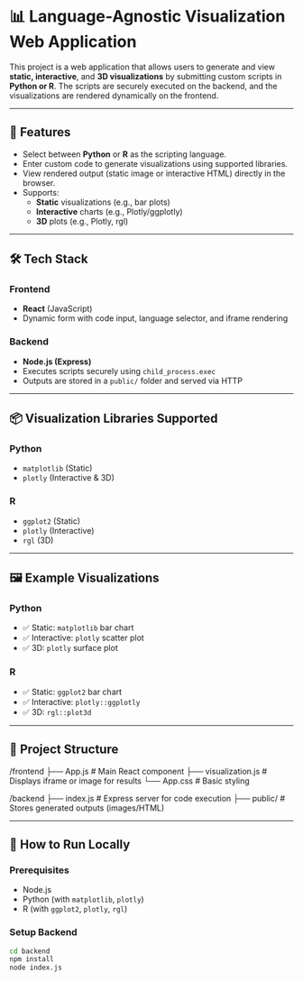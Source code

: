 # 📊 Language-Agnostic Visualization Web Application

This project is a web application that allows users to generate and view **static, interactive**, and **3D visualizations** by submitting custom scripts in **Python or R**. The scripts are securely executed on the backend, and the visualizations are rendered dynamically on the frontend.

---

## 🚀 Features

- Select between **Python** or **R** as the scripting language.
- Enter custom code to generate visualizations using supported libraries.
- View rendered output (static image or interactive HTML) directly in the browser.
- Supports:
  - **Static** visualizations (e.g., bar plots)
  - **Interactive** charts (e.g., Plotly/ggplotly)
  - **3D** plots (e.g., Plotly, rgl)

---

## 🛠 Tech Stack

### Frontend
- **React** (JavaScript)
- Dynamic form with code input, language selector, and iframe rendering

### Backend
- **Node.js (Express)**
- Executes scripts securely using `child_process.exec`
- Outputs are stored in a `public/` folder and served via HTTP

---

## 📦 Visualization Libraries Supported

### Python
- `matplotlib` (Static)
- `plotly` (Interactive & 3D)

### R
- `ggplot2` (Static)
- `plotly` (Interactive)
- `rgl` (3D)

---

## 🖼 Example Visualizations

### Python
- ✅ Static: `matplotlib` bar chart
- ✅ Interactive: `plotly` scatter plot
- ✅ 3D: `plotly` surface plot

### R
- ✅ Static: `ggplot2` bar chart
- ✅ Interactive: `plotly::ggplotly`
- ✅ 3D: `rgl::plot3d`

---

## 📂 Project Structure

/frontend ├── App.js # Main React component ├── visualization.js # Displays iframe or image for results └── App.css # Basic styling

/backend ├── index.js # Express server for code execution ├── public/ # Stores generated outputs (images/HTML)


---

## 🧪 How to Run Locally

### Prerequisites
- Node.js
- Python (with `matplotlib`, `plotly`)
- R (with `ggplot2`, `plotly`, `rgl`)
  
### Setup Backend

```bash
cd backend
npm install
node index.js


